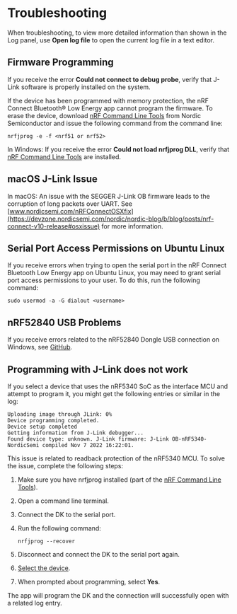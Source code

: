 # Troubleshooting

When troubleshooting, to view more detailed information than shown in the Log panel, use **Open log file** to open the current log file in a text editor.

## Firmware Programming

If you receive the error **Could not connect to debug probe**, verify that J-Link software is properly installed on the system.

If the device has been programmed with memory protection, the nRF Connect Bluetooth® Low Energy app cannot program the firmware. To erase the device, download [nRF Command Line Tools](https://www.nordicsemi.com/Products/Development-tools/nrf-command-line-tools/download#infotabs) from Nordic Semiconductor and issue the following command from the command line:

```
nrfjprog -e -f <nrf51 or nrf52>
```

In Windows: If you receive the error **Could not load nrfjprog DLL**, verify that [nRF Command Line Tools](https://www.nordicsemi.com/Products/Development-tools/nrf-command-line-tools/download#infotabs) are installed.

## macOS J-Link Issue

In macOS: An issue with the SEGGER J-Link OB firmware leads to the corruption of long packets over UART. See [www.nordicsemi.com/nRFConnectOSXfix](https://devzone.nordicsemi.com/nordic/nordic-blog/b/blog/posts/nrf-connect-v10-release#osxissue) for more information.

## Serial Port Access Permissions on Ubuntu Linux

If you receive errors when trying to open the serial port in the nRF Connect Bluetooth Low Energy app on Ubuntu Linux, you may need to grant serial port access permissions to your user. To do this, run the following command:

```
sudo usermod -a -G dialout <username>
```

## nRF52840 USB Problems

If you receive errors related to the nRF52840 Dongle USB connection on Windows, see [GitHub](https://github.com/NordicSemiconductor/pc-nrfconnect-launcher/blob/main/doc/non_mkdocs/win32-usb-troubleshoot.md).

## Programming with J-Link does not work

If you select a device that uses the nRF5340 SoC as the interface MCU and attempt to program it, you might get the following entries or similar in the log:

```
Uploading image through JLink: 0%
Device programming completed.
Device setup completed
Getting information from J-Link debugger...
Found device type: unknown. J-Link firmware: J-Link OB-nRF5340-NordicSemi compiled Nov 7 2022 16:22:01.
```

This issue is related to readback protection of the nRF5340 MCU.
To solve the issue, complete the following steps:

1. Make sure you have nrfjprog installed (part of the [nRF Command Line Tools](https://www.nordicsemi.com/Products/Development-tools/nrf-command-line-tools/download#infotabs)).
1. Open a command line terminal.
1. Connect the DK to the serial port.
1. Run the following command:

    ```
    nrfjprog --recover
    ```

1. Disconnect and connect the DK to the serial port again.
1. [Select the device](./overview_and_ui.md#select-device).
1. When prompted about programming, select **Yes**.

The app will program the DK and the connection will successfully open with a related log entry.
